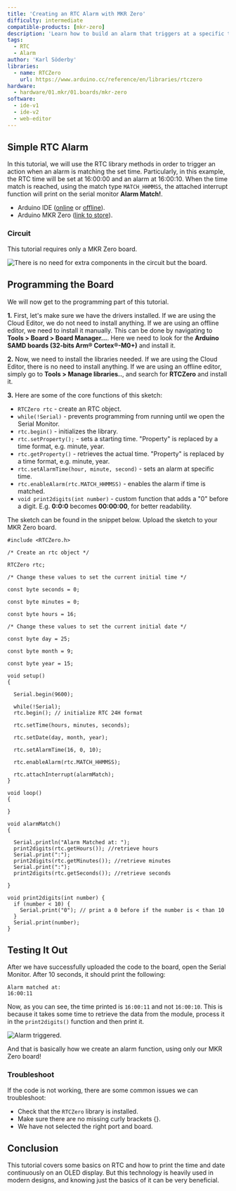```yaml
---
title: 'Creating an RTC Alarm with MKR Zero'
difficulty: intermediate
compatible-products: [mkr-zero]
description: 'Learn how to build an alarm that triggers at a specific time.'
tags:
  - RTC
  - Alarm
author: 'Karl Söderby'
libraries: 
  - name: RTCZero
    url: https://www.arduino.cc/reference/en/libraries/rtczero
hardware:
  - hardware/01.mkr/01.boards/mkr-zero
software:
  - ide-v1
  - ide-v2
  - web-editor
---
```


## Simple RTC Alarm

In this tutorial, we will use the RTC library methods in order to trigger an action when an alarm is matching the set time. Particularly, in this example, the RTC time will be set at 16:00:00 and an alarm at 16:00:10. When the time match is reached, using the match type `MATCH_HHMMSS`, the attached interrupt function will print on the serial monitor **Alarm Match!**.

- Arduino IDE ([online](https://create.arduino.cc/) or [offline](https://www.arduino.cc/en/main/software)).
- Arduino MKR Zero ([link to store](https://store.arduino.cc/arduino-mkr-zero-i2s-bus-sd-for-sound-music-digital-audio-data)).

### Circuit

This tutorial requires only a MKR Zero board.

![There is no need for extra components in the circuit but the board.](assets/MKRZERO_T3_IMG_01.png)

## Programming the Board

We will now get to the programming part of this tutorial.

**1.** First, let's make sure we have the drivers installed. If we are using the Cloud Editor, we do not need to install anything. If we are using an offline editor, we need to install it manually. This can be done by navigating to **Tools > Board > Board Manager...**. Here we need to look for the **Arduino SAMD boards (32-bits Arm® Cortex®-M0+)** and install it. 

**2.** Now, we need to install the libraries needed. If we are using the Cloud Editor, there is no need to install anything. If we are using an offline editor, simply go to **Tools > Manage libraries..**, and search for **RTCZero** and install it.

**3.** Here are some of the core functions of this sketch:

- `RTCZero rtc` - create an RTC object.
- `while(!Serial)` - prevents programming from running until we open the Serial Monitor.
- `rtc.begin()` - initializes the library.
- `rtc.setProperty();` - sets a starting time. "Property" is replaced by a time format, e.g. minute, year.
- `rtc.getProperty()` - retrieves the actual time. "Property" is replaced by a time format, e.g. minute, year.
- `rtc.setAlarmTime(hour, minute, second)` - sets an alarm at specific time.
- `rtc.enableAlarm(rtc.MATCH_HHMMSS)` - enables the alarm if time is matched.
- `void print2digits(int number)` - custom function that adds a "0" before a digit. E.g. **0:0:0** becomes **00:00:00**, for better readability.

The sketch can be found in the snippet below. Upload the sketch to your MKR Zero board.

```arduino
#include <RTCZero.h>

/* Create an rtc object */

RTCZero rtc;

/* Change these values to set the current initial time */

const byte seconds = 0;

const byte minutes = 0;

const byte hours = 16;

/* Change these values to set the current initial date */

const byte day = 25;

const byte month = 9;

const byte year = 15;

void setup()
{

  Serial.begin(9600);

  while(!Serial);
  rtc.begin(); // initialize RTC 24H format

  rtc.setTime(hours, minutes, seconds);

  rtc.setDate(day, month, year);

  rtc.setAlarmTime(16, 0, 10);

  rtc.enableAlarm(rtc.MATCH_HHMMSS);

  rtc.attachInterrupt(alarmMatch);
}

void loop()
{

}

void alarmMatch()
{
  
  Serial.println("Alarm Matched at: ");
  print2digits(rtc.getHours()); //retrieve hours
  Serial.print(":");
  print2digits(rtc.getMinutes()); //retrieve minutes
  Serial.print(":");
  print2digits(rtc.getSeconds()); //retrieve seconds
  
}

void print2digits(int number) {
  if (number < 10) {
    Serial.print("0"); // print a 0 before if the number is < than 10
  }
  Serial.print(number);
}
```


## Testing It Out

After we have successfully uploaded the code to the board, open the Serial Monitor. After 10 seconds, it should print the following:

```
Alarm matched at:
16:00:11
```

Now, as you can see, the time printed is `16:00:11` and not `16:00:10`. This is because it takes some time to retrieve the data from the module, process it in the `print2digits()` function and then print it. 

![Alarm triggered.](assets/MKRZERO_T3_IMG_02.png)

And that is basically how we create an alarm function, using only our MKR Zero board!

### Troubleshoot

If the code is not working, there are some common issues we can troubleshoot:

- Check that the `RTCZero` library is installed.
- Make sure there are no missing curly brackets {}.
- We have not selected the right port and board.

## Conclusion

This tutorial covers some basics on RTC and how to print the time and date continuously on an OLED display. But this technology is heavily used in modern designs, and knowing just the basics of it can be very beneficial. 
